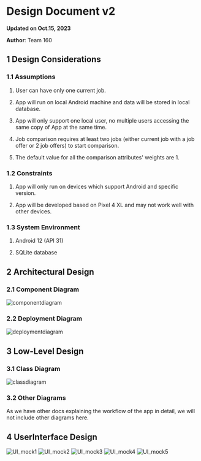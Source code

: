 # Design Document v2
**Updated on Oct.15, 2023**
 
**Author**: Team 160 
 
## 1 Design Considerations 
 
### 1.1 Assumptions 
 
1. User can have only one current job. 

2. App will run on local Android machine and data will be stored in local database. 

3. App will only support one local user, no multiple users accessing the same copy of App at the same time. 

4. Job comparison requires at least two jobs (either current job with a job offer or 2 job offers) to start comparison. 

5. The default value for all the comparison attributes' weights are 1.

 
 
### 1.2 Constraints 
 
1. App will only run on devices which support Android and specific version. 

2. App will be developed based on Pixel 4 XL and may not work well with other devices. 

 
 
### 1.3 System Environment 
 
1. Android 12 (API 31) 

2. SQLite database 
 
## 2 Architectural Design 

### 2.1 Component Diagram
![componentdiagram](Assets/Component%20Diagram.png)

### 2.2 Deployment Diagram 
![deploymentdiagram](Assets/Deployment%20Diagram.png)

 
## 3 Low-Level Design 

### 3.1 Class Diagram
![classdiagram](Assets/Class%20Diagram.png)

### 3.2 Other Diagrams
As we have other docs explaining the workflow of the app in detail, we will not include other diagrams here.

## 4 UserInterface Design
![UI_mock1](Assets/UI_mock1.png)
![UI_mock2](Assets/UI_mock2.png)
![UI_mock3](Assets/UI_mock3.png)
![UI_mock4](Assets/UI_mock4.png)
![UI_mock5](Assets/UI_mock5.png)